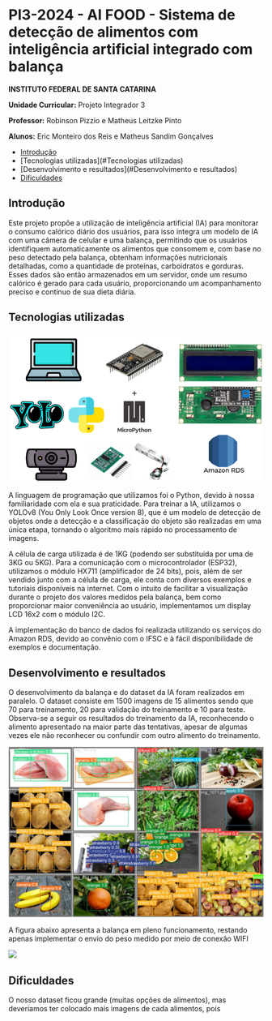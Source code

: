 # PI3-2024 - AI FOOD -  Sistema de detecção de alimentos com inteligência artificial integrado com balança

**INSTITUTO FEDERAL DE SANTA CATARINA**

**Unidade Curricular:**  Projeto Integrador 3 

**Professor:**  Robinson Pizzio e Matheus Leitzke Pinto 

**Alunos:**  Eric Monteiro dos Reis e Matheus Sandim Gonçalves

* [Introdução](#Introdução)
* [Tecnologias utilizadas](#Tecnologias utilizadas)
* [Desenvolvimento e resultados](#Desenvolvimento e resultados)
* [Dificuldades](#Dificuldades)
  
## Introdução
Este projeto propõe a utilização de inteligência artificial (IA) para monitorar o consumo calórico diário dos usuários, para isso integra um modelo de IA com uma câmera de celular e uma balança, permitindo que os usuários identifiquem automaticamente os alimentos que consomem e, com base no peso detectado pela balança, obtenham informações nutricionais detalhadas, como a quantidade de proteínas, carboidratos e gorduras. Esses dados são então armazenados em um servidor, onde um resumo calórico é gerado para cada usuário, proporcionando um acompanhamento preciso e contínuo de sua dieta diária.

## Tecnologias utilizadas

![](https://github.com/suzuki1994/PI3-2024/blob/main/Figuras/Tecnologias%20do%20projeto%20.png)

A linguagem de programação que utilizamos foi o Python, devido à nossa familiaridade com ela e sua praticidade. Para treinar a IA, utilizamos o YOLOv8 (You Only Look Once version 8), que é um modelo de detecção de objetos onde a detecção e a classificação do objeto são realizadas em uma única etapa, tornando o algoritmo mais rápido no processamento de imagens.

A célula de carga utilizada é de 1KG (podendo ser substituída por uma de 3KG ou 5KG). Para a comunicação com o microcontrolador (ESP32), utilizamos o módulo HX711 (amplificador de 24 bits), pois, além de ser vendido junto com a célula de carga, ele conta com diversos exemplos e tutoriais disponíveis na internet. Com o intuito de facilitar a visualização durante o projeto dos valores medidos pela balança, bem como proporcionar maior conveniência ao usuário, implementamos um display LCD 16x2 com o módulo I2C.

A implementação do banco de dados foi realizada utilizando os serviços do Amazon RDS, devido ao convênio com o IFSC e à fácil disponibilidade de exemplos e documentação.

## Desenvolvimento e resultados
O desenvolvimento da balança e do dataset da IA foram realizados em paralelo. O dataset consiste em 1500 imagens de 15 alimentos sendo que 70 para treinamento, 20 para validação do treinamento e 10 para teste. Observa-se a seguir os resultados do treinamento da IA, reconhecendo o alimento apresentado na maior parte das tentativas, apesar de algumas vezes ele não reconhecer ou confundir com outro alimento do treinamento. 

![](https://github.com/suzuki1994/PI3-2024/blob/main/Figuras/resultado.jpg)

A figura abaixo apresenta a balança em pleno funcionamento, restando apenas implementar o envio do peso medido por meio de conexão WIFI

![](https://github.com/suzuki1994/PI3-2024/blob/main/Figuras/Balan%C3%A7a%20funcionando.png)

## Dificuldades 
O nosso dataset ficou grande (muitas opções de alimentos), mas deveriamos ter colocado mais imagens de cada alimentos, pois 
